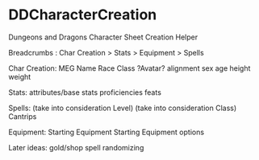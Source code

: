 # DDCharacterCreation
Dungeons and Dragons Character Sheet Creation Helper

Breadcrumbs : Char Creation > Stats > Equipment > Spells

Char Creation: MEG
Name
Race
Class
?Avatar?
alignment
sex
age
height
weight

Stats:
attributes/base stats
proficiencies
feats

Spells:
(take into consideration Level)
(take into consideration Class)
Cantrips

Equipment:
Starting Equipment
Starting Equipment options


Later ideas:
gold/shop
spell randomizing

